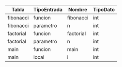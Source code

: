 | Tabla     | TipoEntrada | Nombre    | TipoDato |
| --------- | ----------- | --------- | -------- |
| fibonacci | funcion     | fibonacci | int      |
| fibonacci | parametro   | n         | int      |
| factorial | funcion     | factorial | int      |
| factorial | parametro   | n         | int      |
| main      | funcion     | main      | int      |
| main      | local       | i         | int      |
